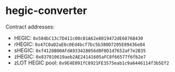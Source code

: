 # hegic-converter

Contract addresses:

* HEGIC: `0x584bC13c7D411c00c01A62e8019472dE68768430`
* rHEGIC: `0x47C0aD2aE6c0Ed4bcf7bc5b380D7205E89436e84`
* sHEGIC: `0xf4128B00AFdA933428056d0F0D1d7652aF7e2B35`
* zHEGIC: `0x837010619aeb2AE24141605aFC8f66577f6fb2e7`
* zLOT HEGIC pool: `0x9E4E091fC8921FE3575eab1c9a6446114f3b5Ef2`
